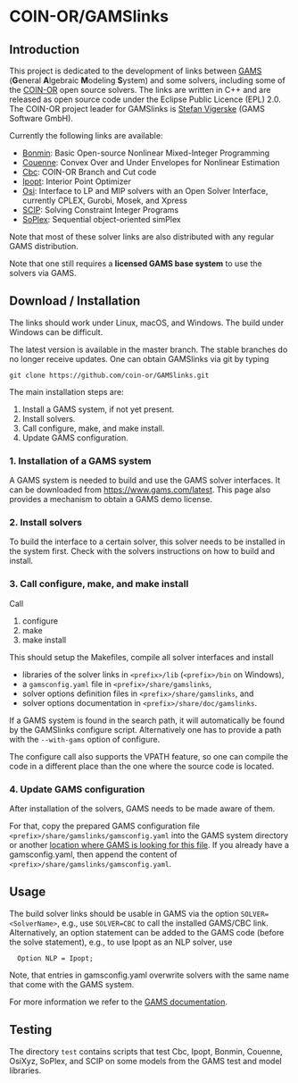 # COIN-OR/GAMSlinks

## Introduction

This project is dedicated to the development of links between [GAMS](http://www.gams.com) (**G**eneral **A**lgebraic **M**odeling **S**ystem) and some solvers,
including some of the [COIN-OR](https://www.coin-or.org) open source solvers.
The links are written in C++ and are released as open source code under the Eclipse Public Licence (EPL) 2.0.
The COIN-OR project leader for GAMSlinks is [Stefan Vigerske](http://www.gams.com/~svigerske) (GAMS Software GmbH).

Currently the following links are available:

  * [Bonmin](https://github.com/coin-or/Bonmin): Basic Open-source Nonlinear Mixed-Integer Programming
  * [Couenne](https://github.com/coin-or/Couenne): Convex Over and Under Envelopes for Nonlinear Estimation
  * [Cbc](https://github.com/coin-or/Cbc): COIN-OR Branch and Cut code
  * [Ipopt](https://github.com/coin-or/Ipopt): Interior Point Optimizer
  * [Osi](https://github.com/coin-or/Osi): Interface to LP and MIP solvers with an Open Solver Interface, currently CPLEX, Gurobi, Mosek, and Xpress
  * [SCIP](https://www.scipopt.org): Solving Constraint Integer Programs
  * [SoPlex](https://soplex.zib.de): Sequential object-oriented simPlex

Note that most of these solver links are also distributed with any regular GAMS distribution.

Note that one still requires a **licensed GAMS base system** to use the solvers via GAMS.

## Download / Installation

The links should work under Linux, macOS, and Windows.
The build under Windows can be difficult.

The latest version is available in the master branch. The stable branches do no longer receive updates.
One can obtain GAMSlinks via git by typing
```
git clone https://github.com/coin-or/GAMSlinks.git
```

The main installation steps are:

 1. Install a GAMS system, if not yet present.
 2. Install solvers.
 3. Call configure, make, and make install.
 4. Update GAMS configuration.

### 1. Installation of a GAMS system

A GAMS system is needed to build and use the GAMS solver interfaces.
It can be downloaded from https://www.gams.com/latest.
This page also provides a mechanism to obtain a GAMS demo license.

### 2. Install solvers

To build the interface to a certain solver, this solver needs to be installed in the system first.
Check with the solvers instructions on how to build and install.

### 3. Call configure, make, and make install

Call
 1. configure
 2. make
 3. make install

This should setup the Makefiles, compile all solver interfaces and install
- libraries of the solver links in `<prefix>/lib` (`<prefix>/bin` on Windows),
- a `gamsconfig.yaml` file in `<prefix>/share/gamslinks`,
- solver options definition files in `<prefix>/share/gamslinks`, and
- solver options documentation in `<prefix>/share/doc/gamslinks`.

If a GAMS system is found in the search path, it will automatically be found by the GAMSlinks configure script.
Alternatively one has to provide a path with the `--with-gams` option of configure.

The configure call also supports the VPATH feature, so one can compile the code in a different place than the one where the source code is located.

### 4. Update GAMS configuration

After installation of the solvers, GAMS needs to be made aware of them.

For that, copy the prepared GAMS configuration file `<prefix>/share/gamslinks/gamsconfig.yaml` into the GAMS system directory or another
[location where GAMS is looking for this file](https://www.gams.com/latest/docs/UG_STANDARD_LOCATIONS.html).
If you already have a gamsconfig.yaml, then append the content of `<prefix>/share/gamslinks/gamsconfig.yaml`.

## Usage

The build solver links should be usable in GAMS via the option `SOLVER=<SolverName>`, e.g., use `SOLVER=CBC` to call the installed GAMS/CBC link.
Alternatively, an option statement can be added to the GAMS code (before the solve statement), e.g., to use Ipopt as an NLP solver, use
```
  Option NLP = Ipopt;
```
Note, that entries in gamsconfig.yaml overwrite solvers with the same name that come with the GAMS system.

For more information we refer to the [GAMS documentation](http://www.gams.com/latest/docs).

## Testing

The directory `test` contains scripts that test Cbc, Ipopt, Bonmin, Couenne, OsiXyz, SoPlex, and SCIP on some models from the GAMS test and model libraries.
